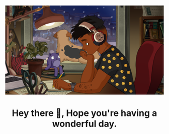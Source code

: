 ![Hey...](https://github.com/An-Uncreative/An-Uncreative/raw/master/unnamed.png)
<h1 align="center">Hey there 👋, Hope you're having a wonderful day. </h1>

<!--
**An-Uncreative/An-Uncreative** is a ✨ _special_ ✨ repository because its `README.md` (this file) appears on your GitHub profile.

Here are some ideas to get you started:

- 🔭 I’m currently working on ...
- 🌱 I’m currently learning ...
- 👯 I’m looking to collaborate on ...
- 🤔 I’m looking for help with ...
- 💬 Ask me about ...
- 📫 How to reach me: ...
- 😄 Pronouns: ...
- ⚡ Fun fact: ...
-->

